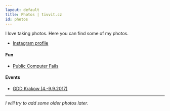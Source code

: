 ```yaml
---
layout: default
title: Photos | tivvit.cz
id: photos
---
```

I love taking photos. Here you can find some of my photos.

* [Instagram profile](https://www.instagram.com/tivvit/)

#### Fun
* [Public Computer Fails](https://goo.gl/photos/ZLWL1uEdRQmAd99u9)

#### Events
* [GDD Krakow (4.-9.9.2017)](https://photos.app.goo.gl/pnOU5afwMSArHsZx2)

***
*I will try to add some older photos later.*